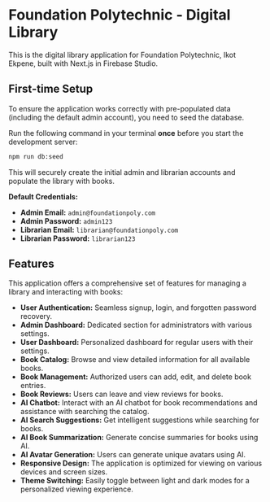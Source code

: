 
# Foundation Polytechnic - Digital Library

This is the digital library application for Foundation Polytechnic, Ikot Ekpene, built with Next.js in Firebase Studio.

## First-time Setup

To ensure the application works correctly with pre-populated data (including the default admin account), you need to seed the database.

Run the following command in your terminal **once** before you start the development server:

```bash
npm run db:seed
```

This will securely create the initial admin and librarian accounts and populate the library with books.

**Default Credentials:**
- **Admin Email:** `admin@foundationpoly.com`
- **Admin Password:** `admin123`
- **Librarian Email:** `librarian@foundationpoly.com`
- **Librarian Password:** `librarian123`

## Features

This application offers a comprehensive set of features for managing a library and interacting with books:

- **User Authentication:** Seamless signup, login, and forgotten password recovery.
- **Admin Dashboard:** Dedicated section for administrators with various settings.
- **User Dashboard:** Personalized dashboard for regular users with their settings.
- **Book Catalog:** Browse and view detailed information for all available books.
- **Book Management:** Authorized users can add, edit, and delete book entries.
- **Book Reviews:** Users can leave and view reviews for books.
- **AI Chatbot:** Interact with an AI chatbot for book recommendations and assistance with searching the catalog.
- **AI Search Suggestions:** Get intelligent suggestions while searching for books.
- **AI Book Summarization:** Generate concise summaries for books using AI.
- **AI Avatar Generation:** Users can generate unique avatars using AI.
- **Responsive Design:** The application is optimized for viewing on various devices and screen sizes.
- **Theme Switching:** Easily toggle between light and dark modes for a personalized viewing experience.
